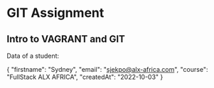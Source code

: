 # GIT Assignment
## Intro to VAGRANT and GIT

Data of a student:

{
    "firstname":      "Sydney",
    "email":           "sjekpo@alx-africa.com",
    "course":          "FullStack ALX AFRICA",
    "createdAt":      "2022-10-03"
}   
